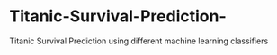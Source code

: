 # Titanic-Survival-Prediction-
Titanic Survival Prediction using different machine learning classifiers
